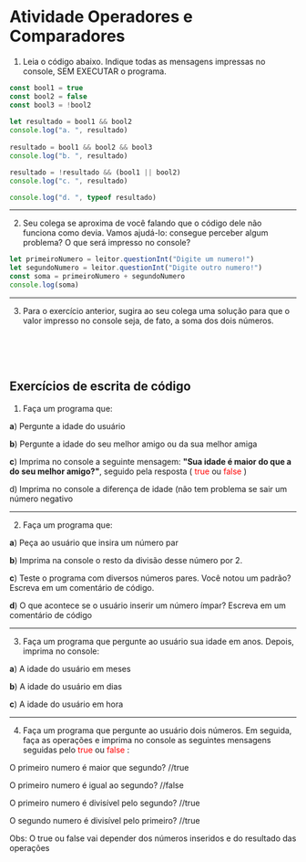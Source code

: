 # Atividade Operadores e Comparadores

1. Leia o código abaixo. Indique todas as mensagens impressas no console, 
SEM EXECUTAR o programa.

```javascript
const bool1 = true
const bool2 = false
const bool3 = !bool2
 
let resultado = bool1 && bool2
console.log("a. ", resultado)
 
resultado = bool1 && bool2 && bool3 
console.log("b. ", resultado) 

resultado = !resultado && (bool1 || bool2) 
console.log("c. ", resultado)

console.log("d. ", typeof resultado)
 ```
 ---
 
 2. Seu colega se aproxima de você falando que o código dele não funciona 
como devia.  Vamos ajudá-lo: consegue perceber algum problema? O que 
será impresso no console? 

```javascript
let primeiroNumero = leitor.questionInt("Digite um numero!")
let segundoNumero = leitor.questionInt("Digite outro numero!")
const soma = primeiroNumero + segundoNumero
console.log(soma)
```

---

3. Para o exercício anterior, sugira ao seu colega uma solução para que o 
valor impresso no console seja, de fato, a soma dos dois números.

<br><br><br>

## Exercícios de escrita de código

1. Faça um programa que:

 **a**) Pergunte a idade do usuário

 **b**) Pergunte a idade do seu melhor amigo ou da sua melhor amiga
 
 **c**) Imprima no console a seguinte mensagem: **"Sua idade é maior do que a 
do seu melhor amigo?"**, seguido pela resposta (
 <span style="color: red">true</span> ou 
 <span style="color: red">false</span> )

 d) Imprima no console a diferença de idade (não tem problema se sair um 
número negativo

---


 2. Faça um programa que:
 
 **a**) Peça ao usuário que insira um número par

 **b**) Imprima na console o resto da divisão desse número por 2.
 
 **c**) Teste o programa com diversos números pares. Você notou um padrão? 
Escreva em um comentário de código.

 **d**) O que acontece se o usuário inserir um número ímpar? Escreva em um 
comentário de código

---

3. Faça um programa que pergunte ao usuário sua idade em anos. Depois, 
imprima no console:

**a**) A idade do usuário em meses

 **b**) A idade do usuário em dias
 
 **c**) A idade do usuário em hora
 
 ---
 
 4. Faça um programa que pergunte ao usuário dois números. Em seguida, 
faça as operações e imprima no console as seguintes mensagens seguidas 
pelo 
<span style="color: red">true</span> ou 
<span style="color: red">false</span> :

 O primeiro numero é maior que segundo? //true
 
 O primeiro numero é igual ao segundo? //false
 
 O primeiro numero é divisível pelo segundo? //true
 
 O segundo numero é divisível pelo primeiro? //true
 
 Obs: O true ou false vai depender dos números inseridos e do resultado das 
operações

